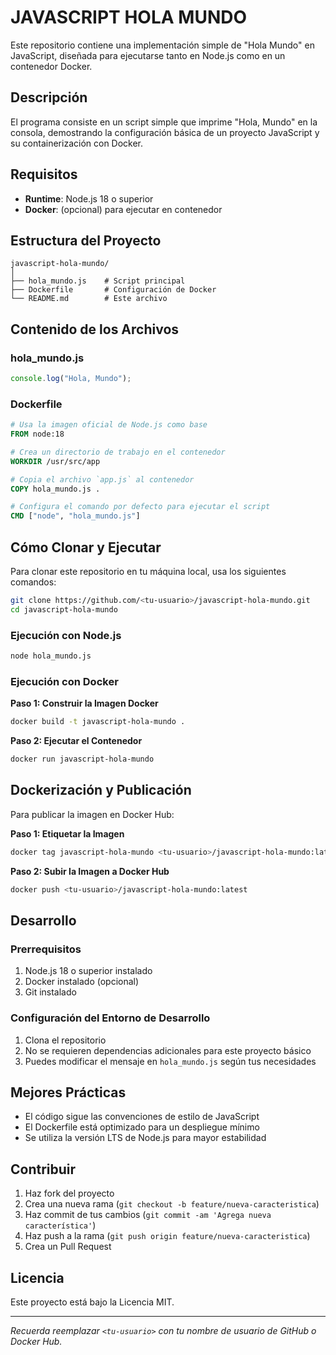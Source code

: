 # **JAVASCRIPT HOLA MUNDO**

Este repositorio contiene una implementación simple de "Hola Mundo" en JavaScript, diseñada para ejecutarse tanto en Node.js como en un contenedor Docker.

## Descripción
El programa consiste en un script simple que imprime "Hola, Mundo" en la consola, demostrando la configuración básica de un proyecto JavaScript y su containerización con Docker.

## Requisitos
- **Runtime**: Node.js 18 o superior
- **Docker**: (opcional) para ejecutar en contenedor

## Estructura del Proyecto
```
javascript-hola-mundo/
│
├── hola_mundo.js    # Script principal
├── Dockerfile       # Configuración de Docker
└── README.md        # Este archivo
```

## Contenido de los Archivos

### hola_mundo.js
```javascript
console.log("Hola, Mundo");
```

### Dockerfile
```dockerfile
# Usa la imagen oficial de Node.js como base
FROM node:18

# Crea un directorio de trabajo en el contenedor
WORKDIR /usr/src/app

# Copia el archivo `app.js` al contenedor
COPY hola_mundo.js .

# Configura el comando por defecto para ejecutar el script
CMD ["node", "hola_mundo.js"]
```

## Cómo Clonar y Ejecutar
Para clonar este repositorio en tu máquina local, usa los siguientes comandos:
```bash
git clone https://github.com/<tu-usuario>/javascript-hola-mundo.git
cd javascript-hola-mundo
```

### Ejecución con Node.js
```bash
node hola_mundo.js
```

### Ejecución con Docker
**Paso 1: Construir la Imagen Docker**
```bash
docker build -t javascript-hola-mundo .
```

**Paso 2: Ejecutar el Contenedor**
```bash
docker run javascript-hola-mundo
```

## Dockerización y Publicación
Para publicar la imagen en Docker Hub:

**Paso 1: Etiquetar la Imagen**
```bash
docker tag javascript-hola-mundo <tu-usuario>/javascript-hola-mundo:latest
```

**Paso 2: Subir la Imagen a Docker Hub**
```bash
docker push <tu-usuario>/javascript-hola-mundo:latest
```

## Desarrollo

### Prerrequisitos
1. Node.js 18 o superior instalado
2. Docker instalado (opcional)
3. Git instalado

### Configuración del Entorno de Desarrollo
1. Clona el repositorio
2. No se requieren dependencias adicionales para este proyecto básico
3. Puedes modificar el mensaje en `hola_mundo.js` según tus necesidades

## Mejores Prácticas
- El código sigue las convenciones de estilo de JavaScript
- El Dockerfile está optimizado para un despliegue mínimo
- Se utiliza la versión LTS de Node.js para mayor estabilidad

## Contribuir
1. Haz fork del proyecto
2. Crea una nueva rama (`git checkout -b feature/nueva-caracteristica`)
3. Haz commit de tus cambios (`git commit -am 'Agrega nueva característica'`)
4. Haz push a la rama (`git push origin feature/nueva-caracteristica`)
5. Crea un Pull Request

## Licencia
Este proyecto está bajo la Licencia MIT.

---
*Recuerda reemplazar `<tu-usuario>` con tu nombre de usuario de GitHub o Docker Hub.*
